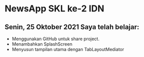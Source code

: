 # NewsApp SKL ke-2 IDN

## Senin, 25 Oktober 2021 Saya telah belajar:
* Menggunakan GitHub untuk share project.
* Menambahkan SplashScreen
* Menyusun tampilan utama dengan TabLayoutMediator
